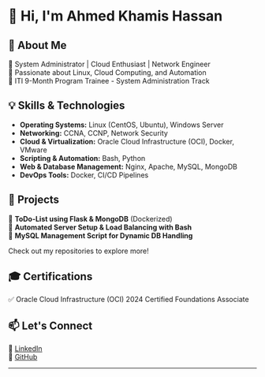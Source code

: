 # 👋 Hi, I'm Ahmed Khamis Hassan  

## 🚀 About Me  
🔹 System Administrator | Cloud Enthusiast | Network Engineer  
🔹 Passionate about Linux, Cloud Computing, and Automation  
🔹 ITI 9-Month Program Trainee - System Administration Track  

## 💡 Skills & Technologies  
- **Operating Systems:** Linux (CentOS, Ubuntu), Windows Server  
- **Networking:** CCNA, CCNP, Network Security  
- **Cloud & Virtualization:** Oracle Cloud Infrastructure (OCI), Docker, VMware  
- **Scripting & Automation:** Bash, Python  
- **Web & Database Management:** Nginx, Apache, MySQL, MongoDB  
- **DevOps Tools:** Docker, CI/CD Pipelines  

## 📂 Projects  
🔸 **ToDo-List using Flask & MongoDB** (Dockerized)  
🔸 **Automated Server Setup & Load Balancing with Bash**  
🔸 **MySQL Management Script for Dynamic DB Handling**  

Check out my repositories to explore more!  

## 🎓 Certifications  
✅ Oracle Cloud Infrastructure (OCI) 2024 Certified Foundations Associate  

## 📫 Let's Connect  
🔗 [LinkedIn](https://www.linkedin.com/in/ahmed-khamis37/)  
🔗 [GitHub](https://github.com/ahmedkhamees37)  

---
